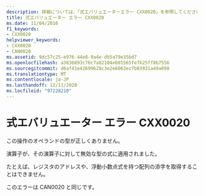 ```yaml
---
description: 詳細については、「式エバリュエーターエラー CXX0020」を参照してください。
title: 式エバリュエーター エラー CXX0020
ms.date: 11/04/2016
f1_keywords:
- CXX0020
helpviewer_keywords:
- CXX0020
- CAN0020
ms.assetid: 9dc57c25-e976-44e8-9a4e-db5a79e35bd7
ms.openlocfilehash: a3836893c78c7a82104e601565fe7625ff8b7556
ms.sourcegitcommit: d6af41e42699628c3e2e6063ec7b03931a49a098
ms.translationtype: MT
ms.contentlocale: ja-JP
ms.lasthandoff: 12/11/2020
ms.locfileid: "97228210"
---
```

# <a name="expression-evaluator-error-cxx0020"></a>式エバリュエーター エラー CXX0020

この操作のオペランドの型が正しくありません。

演算子が、その演算子に対して無効な型の式に適用されました。

たとえば、レジスタのアドレスや、浮動小数点式を持つ配列の添字を取得することはできません。

このエラーは CAN0020 と同じです。
